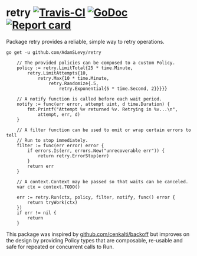 # retry [![Travis-CI](https://travis-ci.org/AdamSLevy/retry.svg)](https://travis-ci.org/AdamSLevy/retry) [![GoDoc](https://godoc.org/github.com/AdamSLevy/retry?status.svg)](http://godoc.org/github.com/AdamSLevy/retry) [![Report card](https://goreportcard.com/badge/github.com/AdamSLevy/retry)](https://goreportcard.com/report/github.com/AdamSLevy/retry)

Package retry provides a reliable, simple way to retry operations.

`go get -u github.com/AdamSLevy/retry`

```golang
	// The provided policies can be composed to a custom Policy.
	policy := retry.LimitTotal{25 * time.Minute,
		retry.LimitAttempts{10,
			retry.Max{10 * time.Minute,
				retry.Randomize{.5,
					retry.Exponential{5 * time.Second, 2}}}}}

	// A notify function is called before each wait period.
	notify := func(err error, attempt uint, d time.Duration) {
		fmt.Printf("Attempt %v returned %v. Retrying in %v...\n",
			attempt, err, d)
	}

	// A filter function can be used to omit or wrap certain errors to tell
	// Run to stop immediately.
	filter := func(err error) error {
		if errors.Is(err, errors.New("unrecoverable err")) {
			return retry.ErrorStop(err)
		}
		return err
	}

	// A context.Context may be passed so that waits can be canceled.
	var ctx = context.TODO()

	err := retry.Run(ctx, policy, filter, notify, func() error {
		return tryWork(ctx)
	})
	if err != nil {
		return
	}
```

This package was inspired by
[github.com/cenkalti/backoff](https://github.com/cenkalti/backoff) but improves
on the design by providing Policy types that are composable, re-usable and safe
for repeated or concurrent calls to Run.
